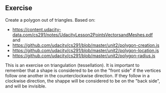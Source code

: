 ## Exercise
Create a polygon out of triangles. Based on:
- https://content.udacity-data.com/cs291/notes/UdacityLesson2PointsVectorsandMeshes.pdf
and
- https://github.com/udacity/cs291/blob/master/unit2/polygon-creation.js
- https://github.com/udacity/cs291/blob/master/unit2/polygon-location.js
- https://github.com/udacity/cs291/blob/master/unit2/polygon-radius.js

This is an exercise on triangulation (tessellation). It is important to remember that a shape is considered to be on the "front side" if the vertices follow one another in the counterclockwise direction. If they follow in a clockwise direction, the shappe will be considered to be on the "back side", and will be invisible.